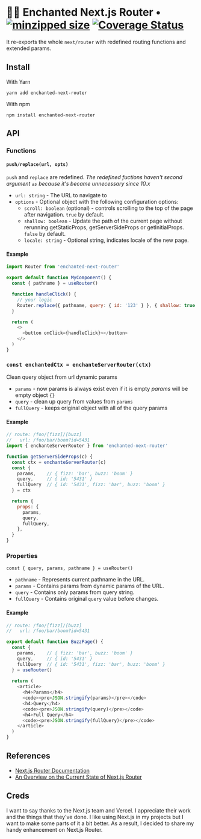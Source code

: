 # 🧙‍♂️ Enchanted Next.js Router &bullet; [![minzipped size](https://badgen.net/bundlephobia/minzip/enchanted-next-router)](https://bundlephobia.com/package/enchanted-next-router@0.0.6-beta.5) [![Coverage Status](https://coveralls.io/repos/github/akellbl4/enchanted-next-router/badge.svg?branch=main)](https://coveralls.io/github/akellbl4/enchanted-next-router?branch=main)

It re-exports the whole `next/router` with redefined routing functions and extended params.

## Install

With Yarn

```
yarn add enchanted-next-router
```

With npm

```
npm install enchanted-next-router
```


## API

### Functions

#### `push/replace(url, opts)`

`push` and `replace` are redefined. _The redefined fuctions haven't second argument `as` because it's became unnecessary since 10.x_

- `url: string` - The URL to navigate to
- `options` - Optional object with the following configuration options:
  - `scroll: boolean` (optional) - controls scrolling to the top of the page after navigation. `true` by default.
  - `shallow: boolean` - Update the path of the current page without rerunning getStaticProps, getServerSideProps or getInitialProps. `false` by default.
  - `locale: string` - Optional string, indicates locale of the new page.

#### Example

```js
import Router from 'enchanted-next-router'

export default function MyComponent() {
  const { pathname } = useRouter()

  function handleClick() {
    // your logic
    Router.replace({ pathname, query: { id: '123' } }, { shallow: true })
  }

  return (
    <>
      <button onClick={handleClick}></button>
    </>
  )
}
```

### `const enchantedCtx = enchanteServerRouter(ctx)`

Clean query object from url dynamic params

- `params` - now params is always exist even if it is empty _params_ will be empty object `{}`
- `query` - clean up query from values from `params`
- `fullQuery` - keeps original object with all of the query params

#### Example

```js
// route: /foo/[fizz]/[buzz]
//   url: /foo/bar/boom?id=5431
import { enchanteServerRouter } from 'enchanted-next-router'

function getServerSideProps(c) {
  const ctx = enchanteServerRouter(c)
  const {
    params,    // { fizz: 'bar', buzz: 'boom' }
    query,     // { id: '5431' }
    fullQuery  // { id: '5431', fizz: 'bar', buzz: 'boom' }
  } = ctx

  return {
    props: {
      params,
      query,
      fullQuery,
    },
  }
}
```

### Properties

`const { query, params, pathname } = useRouter()`

- `pathname` - Represents current pathname in the URL.
- `params` - Contains params from dynamic params of the URL.
- `query` - Contains only params from query string.
- `fullQuery` - Contains original `query` value before changes.

#### Example

```js
// route: /foo/[fizz]/[buzz]
//   url: /foo/bar/boom?id=5431

export default function BuzzPage() {
  const {
    params,    // { fizz: 'bar', buzz: 'boom' }
    query,     // { id: '5431' }
    fullQuery  // { id: '5431', fizz: 'bar', buzz: 'boom' }
  } = useRouter()
  
  return (
    <article>
      <h4>Params</h4>
      <code><pre>JSON.stringify(params)</pre></code>
      <h4>Query</h4>
      <code><pre>JSON.stringify(query)</pre></code>
      <h4>Full Query</h4>
      <code><pre>JSON.stringify(fullQuery)</pre></code>
    </article>
  )
}
```

## References

- [Next.js Router Documentation](https://nextjs.org/docs/api-reference/next/router)
- [An Overview on the Current State of Next.js Router](https://pavel.mineev.me/blog/nextjs-router-tips-and-tricks)

## Creds

I want to say thanks to the Next.js team and Vercel. I appreciate their work and the things that they've done. I like using Next.js in my projects but I want to make some parts of it a bit better. As a result, I decided to share my handy enhancement on Next.js Router.
